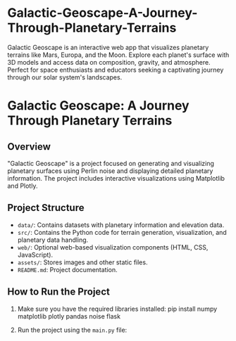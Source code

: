 # Galactic-Geoscape-A-Journey-Through-Planetary-Terrains
Galactic Geoscape is an interactive web app that visualizes planetary terrains like Mars, Europa, and the Moon. Explore each planet's surface with 3D models and access data on composition, gravity, and atmosphere. Perfect for space enthusiasts and educators seeking a captivating journey through our solar system's landscapes.


# Galactic Geoscape: A Journey Through Planetary Terrains

## Overview
"Galactic Geoscape" is a project focused on generating and visualizing planetary surfaces using Perlin noise and displaying detailed planetary information. The project includes interactive visualizations using Matplotlib and Plotly.

## Project Structure
- `data/`: Contains datasets with planetary information and elevation data.
- `src/`: Contains the Python code for terrain generation, visualization, and planetary data handling.
- `web/`: Optional web-based visualization components (HTML, CSS, JavaScript).
- `assets/`: Stores images and other static files.
- `README.md`: Project documentation.

## How to Run the Project
1. Make sure you have the required libraries installed:
pip install numpy matplotlib plotly pandas noise flask


2. Run the project using the `main.py` file:
